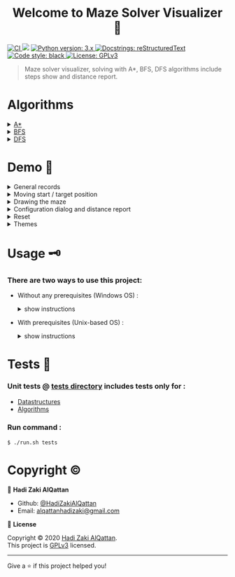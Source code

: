 <h1 align="center">Welcome to Maze Solver Visualizer 👋</h1>
<p>
  <a href="https://github.com/HadiZakiAlQattan/maze-solver-visualizer/actions?query=workflow%3ACI"><img alt="CI" src="https://github.com/HadiZakiAlQattan/maze-solver-visualizer/workflows/CI/badge.svg?branch=master"/>
  </a>
  <a href="https://www.codacy.com?utm_source=github.com&amp;utm_medium=referral&amp;utm_content=HadiZakiAlQattan/maze-solver-visualizer&amp;utm_campaign=Badge_Grade"><img src="https://api.codacy.com/project/badge/Grade/4245e1fca0494630bd3ba1f0181a8398"/></a>
  <a href="https://www.python.org/"><img alt="Python version: 3.x" src="https://img.shields.io/badge/python-python%203.x-blue.svg">
  </a>
  <a href="https://docutils.sourceforge.io/rst.html"><img alt="Docstrings: reStructuredText" src="https://img.shields.io/badge/docstrings-reStructuredText-gree.svg">
  </a>
  <a href="https://github.com/psf/black"><img alt="Code style: black" src="https://img.shields.io/badge/code%20style-black-000000.svg">
  </a>
  <a href="https://github.com/HadiZakiAlQattan/maze-solver-visualizer/blob/master/LICENSE" target="_blank">
    <img alt="License: GPLv3" src="https://img.shields.io/badge/License-GPLv3-blue.svg" />
  </a>
</p>

> Maze solver visualizer, solving with A*, BFS, DFS algorithms include steps show and distance report.

# Algorithms

<details>
<summary> 
<a href="https://github.com/HadiZakiAlQattan/maze-solver-visualizer/tree/master/src/algorithms/a_star.py">A*</a>
</summary>

<h1 lang="en">A* search algorithm</h1>
<p>
A* (pronounced "A-star") is a graph traversal and path search algorithm, which is often used in computer science due to its completeness, optimality, and optimal efficiency. One major practical drawback is its {\displaystyle O(b^{d})}O(b^d) space complexity, as it stores all generated nodes in memory. Thus, in practical travel-routing systems, it is generally outperformed by algorithms which can pre-process the graph to attain better performance, as well as memory-bounded approaches; however, A* is still the best solution in many cases.
</p>
<h2>Description</h2>
<p>
A* is an informed search algorithm, or a best-first search, meaning that it is formulated in terms of weighted graphs: starting from a specific starting node of a graph, it aims to find a path to the given goal node having the smallest cost (least distance travelled, shortest time, etc.). It does this by maintaining a tree of paths originating at the start node and extending those paths one edge at a time until its termination criterion is satisfied.

At each iteration of its main loop, A* needs to determine which of its paths to extend. It does so based on the cost of the path and an estimate of the cost required to extend the path all the way to the goal. Specifically, A* selects the path that minimizes

<h3><b>f(n)=g(n)+h(n)</b></h3>

where n is the next node on the path, g(n) is the cost of the path from the start node to n, and h(n) is a heuristic function that estimates the cost of the cheapest path from n to the goal. A* terminates when the path it chooses to extend is a path from start to goal or if there are no paths eligible to be extended. The heuristic function is problem-specific. If the heuristic function is admissible, meaning that it never overestimates the actual cost to get to the goal, A* is guaranteed to return a least-cost path from start to goal.

Typical implementations of A* use a priority queue to perform the repeated selection of minimum (estimated) cost nodes to expand. This priority queue is known as the open set or fringe. At each step of the algorithm, the node with the lowest f(x) value is removed from the queue, the f and g values of its neighbors are updated accordingly, and these neighbors are added to the queue. The algorithm continues until a goal node has a lower f value than any node in the queue (or until the queue is empty). The f value of the goal is then the cost of the shortest path, since h at the goal is zero in an admissible heuristic.

The algorithm described so far gives us only the length of the shortest path. To find the actual sequence of steps, the algorithm can be easily revised so that each node on the path keeps track of its predecessor. After this algorithm is run, the ending node will point to its predecessor, and so on, until some node's predecessor is the start node.

As an example, when searching for the shortest route on a map, h(x) might represent the straight-line distance to the goal, since that is physically the smallest possible distance between any two points.

If the heuristic h satisfies the additional condition h(x) ≤ d(x, y) + h(y) for every edge (x, y) of the graph (where d denotes the length of that edge), then h is called monotone, or consistent. With a consistent heuristic, A* is guaranteed to find an optimal path without processing any node more than once and A* is equivalent to running Dijkstra's algorithm with the reduced cost d'(x, y) = d(x, y) + h(y) − h(x).
</p>
<h2>Pseudocode</h2>
<p>
The following pseudocode describes the algorithm :
</p>

```shell
function reconstruct_path(cameFrom, current)
total_path := {current}
while current in cameFrom.Keys:
    current := cameFrom[current]
    total_path.prepend(current)
return total_path

// A* finds a path from start to goal.
// h is the heuristic function. h(n) estimates the cost to reach goal from node n.
function A_Star(start, goal, h)
    // The set of discovered nodes that may need to be (re-)expanded.
    // Initially, only the start node is known.
    // This is usually implemented as a min-heap or priority queue rather than a hash-set.
    openSet := {start}
    
    // List of nodes already discovered and explored. 
    // Starts off empty
    // Once a node has been 'current' it then goes here
    closeSet :={}   


    // For node n, cameFrom[n] is the node immediately preceding it on the cheapest path from start
    // to n currently known.
    cameFrom := an empty map

    // For node n, gScore[n] is the cost of the cheapest path from start to n currently known.
    gScore := map with default value of Infinity
    gScore[start] := 0

    // For node n, fScore[n] := gScore[n] + h(n). fScore[n] represents our current best guess as to
    // how short a path from start to finish can be if it goes through n.
    fScore := map with default value of Infinity
    fScore[start] := h(start)

    while openSet is not empty
        // This operation can occur in O(1) time if openSet is a min-heap or a priority queue
        current := the node in openSet having the lowest fScore[] value
        if current = goal
            return reconstruct_path(cameFrom, current)

        // Current node goes into the closed set
        closeSet.add(current)

        openSet.Remove(current)
        for each neighbor of current
            // d(current,neighbor) is the weight of the edge from current to neighbor
            // tentative_gScore is the distance from start to the neighbor through current
            tentative_gScore := gScore[current] + d(current, neighbor)
            if tentative_gScore < gScore[neighbor]
                // This path to neighbor is better than any previous one. Record it!
                cameFrom[neighbor] := current
                gScore[neighbor] := tentative_gScore
                fScore[neighbor] := gScore[neighbor] + h(neighbor)
                if neighbor not in closeSet
                    openSet.add(neighbor)

    // Open set is empty but goal was never reached
    return failure
```

<hr>
<p>
This article uses material from the Wikipedia article
<a href="https://en.wikipedia.org/wiki/A*_search_algorithm">"A* search algorithm"</a>, which is released under the <a href="https://creativecommons.org/licenses/by-sa/3.0/">Creative Commons Attribution-Share-Alike License 3.0</a>.
</p>

</details>

<details>
<summary> 
<a href="https://github.com/HadiZakiAlQattan/maze-solver-visualizer/tree/master/src/algorithms/bfs.py">BFS</a>
</summary>

<h1 lang="en">Breadth-first search</h1>
<p>
Breadth-first search (BFS) is an algorithm for traversing or searching tree or graph data structures. It starts at the tree root (or some arbitrary node of a graph, sometimes referred to as a 'search key'), and explores all of the neighbor nodes at the present depth prior to moving on to the nodes at the next depth level.

It uses the opposite strategy as depth-first search, which instead explores the node branch as far as possible before being forced to backtrack and expand other nodes.
</p>

<h2>Pseudocode</h2>
<p>
Input: A graph Graph and a starting vertex root of Graph

Output: Goal state. The parent links trace the shortest path back to root
</p>

```shell
1  procedure BFS(G, start_v) is
2      let Q be a queue
3      label start_v as discovered
4      Q.enqueue(start_v)
5      while Q is not empty do
6          v := Q.dequeue()
7          if v is the goal then
8              return v
9          for all edges from v to w in G.adjacentEdges(v) do
10             if w is not labeled as discovered then
11                 label w as discovered
12                 w.parent := v
13                 Q.enqueue(w)
```

<hr>
<p>
This article uses material from the Wikipedia article
<a href="https://en.wikipedia.org/wiki/Breadth-first_search">"Breadth-first search"</a>, which is released under the <a href="https://creativecommons.org/licenses/by-sa/3.0/">Creative Commons Attribution-Share-Alike License 3.0</a>.
</p>

</details>

<details>
<summary> 
<a href="https://github.com/HadiZakiAlQattan/maze-solver-visualizer/tree/master/src/algorithms/dfs.py">DFS</a>
</summary>

<h1 lang="en">Depth-first search</h1>
<p>
Depth-first search (DFS) is an algorithm for traversing or searching tree or graph data structures. The algorithm starts at the root node (selecting some arbitrary node as the root node in the case of a graph) and explores as far as possible along each branch before backtracking.
</p>

<h2>Pseudocode</h2>
<p>
Input: A graph G and a vertex v of G

Output: All vertices reachable from v labeled as discovered

A recursive implementation of DFS:
</p>

```shell
procedure DFS(G, v) is
    label v as discovered
    for all directed edges from v to w that are in G.adjacentEdges(v) do
        if vertex w is not labeled as discovered then
            recursively call DFS(G, w)
```

<p>
The order in which the vertices are discovered by this algorithm is called the lexicographic order.

A non-recursive implementation of DFS with worst-case space complexity O(|E|):
</p>

```shell
procedure DFS-iterative(G, v) is
    let S be a stack
    S.push(v)
    while S is not empty do
        v = S.pop()
        if v is not labeled as discovered then
            label v as discovered
            for all edges from v to w in G.adjacentEdges(v) do 
                S.push(w)
```

<p>
These two variations of DFS visit the neighbors of each vertex in the opposite order from each other: the first neighbor of v visited by the recursive variation is the first one in the list of adjacent edges, while in the iterative variation the first visited neighbor is the last one in the list of adjacent edges. The recursive implementation will visit the nodes from the example graph in the following order: A, B, D, F, E, C, G. The non-recursive implementation will visit the nodes as: A, E, F, B, D, C, G.

The non-recursive implementation is similar to breadth-first search but differs from it in two ways:

- it uses a stack instead of a queue, and
- it delays checking whether a vertex has been discovered until the vertex is popped from the stack rather than making this check before adding the vertex.
</p>

<hr>
<p>
This article uses material from the Wikipedia article
<a href="https://en.wikipedia.org/wiki/Depth-first_search">"Depth-first search"</a>, which is released under the <a href="https://creativecommons.org/licenses/by-sa/3.0/">Creative Commons Attribution-Share-Alike License 3.0</a>.
</p>

</details>

# Demo 🧮

<details>
    <summary> General records </summary>

## A* algorithm (show steps -> enabled)

![a* algorithm](./docs/gif/full_astar.gif)

## Change the theme and hide the grid

![change the theme and hide the grid](./docs/gif/astar_change_theme.gif)

## All algorithms (show steps -> enabled)

![All algorithms](./docs/gif/all-nogrid.gif)

## All algorithms (onlty A* show steps -> enabled)

![All algorithms without show steps](./docs/gif/all-nogrid-erase.gif)

## BFS algorithm (show steps -> enabled)

![BFS algorithm](./docs/gif/dark-bfs.gif)

</details>

<details>
    <summary> Moving start / target position </summary>

## Moving start position ( drag & drop )

![moving start position](./docs/gif/blue_move.gif)

</details>

<details>
    <summary> Drawing the maze </summary>
    
## Shortcuts

|Shortcut|Description|
|:---:|:---:|
|e|enable / disable the eraser|

## Normal drawing

![drawing](./docs/gif/normal_draw.gif)

## Erasing ( e )

![erasing](./docs/gif/eraser.gif)

</details>

<details>
    <summary> Configuration dialog and distance report </summary>

## Shortcuts

|Shortcut|Description|
|:---:|:---:|
|enter|show configuration dialog to start searching|

## Configuration dialog ( enter )

![configuration dialog](./docs/jpg/confdialog.jpg)

## Enabled show steps

![enabled show steps](./docs/gif/show_steps.gif)

## Distance report

![distance report](./docs/jpg/report.jpg)

## No solution case

![no solution case](./docs/jpg/nosolution.jpg)

</details>

<details>
    <summary> Reset </summary>


|Shortcut|Description|
|:---:|:---:|
|delete|reset everything|
|backspace|reset everything|
|spacebar|reset everything except walls|

## Reset everything ( delete | backspace )

![reset everthing](./docs/gif/del.gif)

## Reset everything except walls ( spacebar )

![reset everthing](./docs/gif/space.gif)

</details>

<details>
    <summary> Themes </summary>

## Shortcuts

|Shortcut|Description|Default|
|:---:|:---:|:---:|
|t|change screen theme (dark / light)|dark|
|s|(show / hide) screen grid|show grid|

## Changing the theme and showing/hiding the grid ( t | s )

![changing the theme and showing/hiding the grid](./docs/gif/theme_changing.gif)

## Dark theme with grid ( t )

![dark theme with grid](./docs/jpg/init_bs.jpg)

## Dark theme without grid ( s )

![dark theme without grid](./docs/jpg/init_bf.jpg)

## Light theme with grid ( t )

![light theme with grid](./docs/jpg/init_ws.jpg)

## Light theme without grid ( s )

![light theme without grid](./docs/jpg/init_wf.jpg)

</details>

# Usage 🗝
### There are two ways to use this project:
* Without any prerequisites (Windows OS) :
    
    <details>
    <summary> show instructions </summary>

    + download whole [executable directory](https://github.com/HadiZakiAlQattan/maze-solver-visualizer/tree/master/executable)
    + run [executable/maze_solver_visualizer.exe](https://github.com/HadiZakiAlQattan/maze-solver-visualizer/tree/master/executable/exe/maze_solver_visualizer.exe)
    </details>

* With prerequisites (Unix-based OS) : 
  
  <details>
  <summary> show instructions </summary>

    + clone this repo : 
        ```shell 
        $ git clone https://github.com/HadiZakiAlQattan/maze-solver-visualizer.git
        ```
    + Install prerequisites :
        * [Python 3.x](https://www.python.org/downloads/)
        * Python libraries from [requirements.txt](https://github.com/HadiZakiAlQattan/maze-solver-visualizer/blob/master/requirements.txt)
            ```shell 
            $ sudo pip3 install -r requirements.txt
            ```

    + Run [run.sh](https://github.com/HadiZakiAlQattan/maze-solver-visualizer/blob/master/run.sh) : 
        ```shell
        $ ./run.sh
        ```
  </details>

# Tests 🧪

### Unit tests @ [tests directory](https://github.com/HadiZakiAlQattan/maze-solver-visualizer/tree/master/tests) includes tests only for :
* [Datastructures](https://github.com/HadiZakiAlQattan/maze-solver-visualizer/tree/master/src/datastructures)
* [Algorithms](https://github.com/HadiZakiAlQattan/maze-solver-visualizer/tree/master/src/algorithms)

### Run command :
``` shell
$ ./run.sh tests
```

# Copyright ©

👤 **Hadi Zaki AlQattan**

* Github: [@HadiZakiAlQattan](https://github.com/HadiZakiAlQattan)
* Email: <alqattanhadizaki@gmail.com>

📝 **License**

Copyright © 2020 [Hadi Zaki AlQattan](https://github.com/HadiZakiAlQattan).<br />
This project is [GPLv3](https://github.com/HadiZakiAlQattan/maze-solver-visualizer/blob/master/LICENSE) licensed.

***
Give a ⭐️ if this project helped you!
